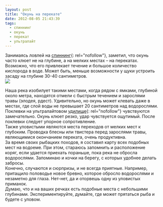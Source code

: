 ```yaml
---
layout: post
title: "Окунь на перекате"
date: 2012-08-05 21:43:39
tags:
  - спиннинг
  - окунь
  - перекат
  - ультралайт
---
```

Занимаясь ловлей на [спиннинг][1]{: rel="nofollow"}, заметил, что окунь
часто клюет не на глубине, а на мелких местах – на перекатах. Возможно,
что его привлекает течение и большое количество кислорода в воде. Может
быть, меньше возможности у щуки устроить засаду на глубине 30-40
сантиметров.  
![](http://fishingguru.ru/uploads/images/00/00/01/2012/08/05/d1de07.jpg)

Наша река изобилует такими местами, когда рядом с ямками, глубиной около
метра, находятся отмели с быстрым течением и зарослями травы (элодея,
рдест). Удивительно, но окунь может клевать даже в местах, где слой воды
не превышает 20 сантиметров над водорослями.   
Поклевки на ультралайтовом [удилище][2]{: rel="nofollow"} чувствуются
замечательно. Окунь клюет резко, удар чувствуется ощутимый. После
поклевки следует упорное сопротивление.   
Также уловистыми являются места переходов от мелких мест к глубоким.
Проводка блесны или твистера перед зарослями травы, являющимися
окончанием переката, очень продуктивна.   
За время своих рыбацких походов, я составил карту всех подобных мест на
водоеме. При этом, стараюсь запомнить и расположение коряг, если удается
приехать пораньше, пока река не обросла водорослями. Запоминаю и кочки
на берегу, с которых удобнее делать забросы.  
Конечно, случаются и сюрпризы, и не всегда приятные. Например, притащило
половодье новое бревно, которое обросло водорослями и незаметно для
глаза. Нет-нет, да и оторвешь одну из уловистых приманок.  
Думаю, что и на ваших речках есть подобные места с небольшими глубинами.
Экспериментируйте, думайте, где может прятаться рыба и будете с уловом.



[1]: http://fishingguru.ru/blog/Ribalka_dlia_vseh/19.html
[2]: http://fishingguru.ru/blog/Ribalka_dlia_vseh/73.html

